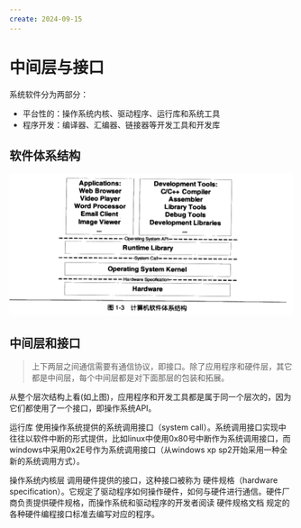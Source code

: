 ```yaml
---
create: 2024-09-15
---
```

# 中间层与接口

系统软件分为两部分：

* 平台性的：操作系统内核、驱动程序、运行库和系统工具
* 程序开发：编译器、汇编器、链接器等开发工具和开发库

## 软件体系结构

<img src="./assets/image-20240915115828610.png" alt="image-20240915115828610" style="zoom: 50%;" />

## 中间层和接口

> 上下两层之间通信需要有通信协议，即接口。除了应用程序和硬件层，其它都是中间层，每个中间层都是对下面那层的包装和拓展。

从整个层次结构上看(如上图)，应用程序和开发工具都是属于同一个层次的，因为它们都使用了一个接口，即操作系统API。

运行库 使用操作系统提供的系统调用接口（system call）。系统调用接口实现中往往以软件中断的形式提供，比如linux中使用0x80号中断作为系统调用接口，而windows中采用0x2E号作为系统调用接口（从windows xp sp2开始采用一种全新的系统调用方式）。

操作系统内核层 调用硬件提供的接口，这种接口被称为 硬件规格（hardware specification）。它规定了驱动程序如何操作硬件，如何与硬件进行通信。硬件厂商负责提供硬件规格，而操作系统和驱动程序的开发者阅读 硬件规格文档 规定的各种硬件编程接口标准去编写对应的程序。

